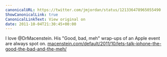 ```yaml
---
canonicalURL: https://twitter.com/jmjordan/status/121336478965055490
ShowCanonicalLink: true
CanonicalLinkText: View original on
date: 2011-10-04T21:30:45+00:00
---
```

I love @DrMacenstein. His "Good, bad, meh" wrap-ups of an Apple event are always spot on. [macenstein.com/default/2011/10/lets-talk-iphone-the-good-the-bad-and-the-meh/](http://macenstein.com/default/2011/10/lets-talk-iphone-the-good-the-bad-and-the-meh/)